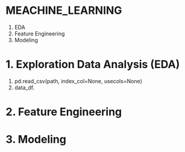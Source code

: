 # MEACHINE_LEARNING

1. EDA
2. Feature Engineering
3. Modeling

# 1. Exploration Data Analysis (EDA)
1. pd.read_csv(path, index_col=None, usecols=None)
2. data_df.

# 2. Feature Engineering

# 3. Modeling